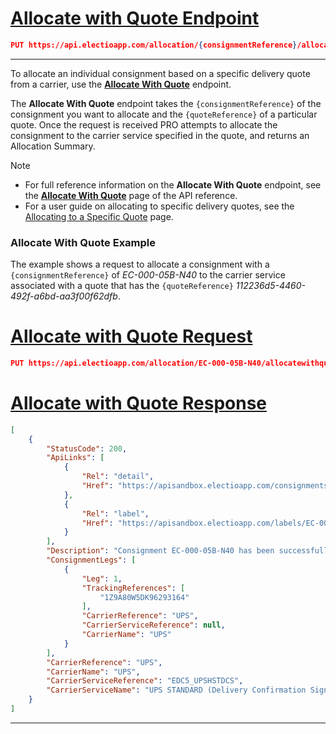 # [Allocate with Quote Endpoint](#tab/allocate-with-quote-endpoint)

```json
PUT https://api.electioapp.com/allocation/{consignmentReference}/allocatewithquote/{quoteReference}
```

---

To allocate an individual consignment based on a specific delivery quote from a carrier, use the **[Allocate With Quote](https://docs.electioapp.com/#/api/AllocateWithQuote)** endpoint.

The **Allocate With Quote** endpoint takes the `{consignmentReference}` of the consignment you want to allocate and the `{quoteReference}` of a particular quote. Once the request is received PRO attempts to allocate the consignment to the carrier service specified in the quote, and returns an Allocation Summary.

> [!NOTE]
>
> * For full reference information on the **Allocate With Quote** endpoint, see the **[Allocate With Quote](https://docs.electioapp.com/#/api/AllocateWithQuote)** page of the API reference.
> * For a user guide on allocating to specific delivery quotes, see the [Allocating to a Specific Quote](/pro/api/help/allocating_to_a_specific_quote.html) page.

### Allocate With Quote Example

The example shows a request to allocate a consignment with a `{consignmentReference}` of _EC-000-05B-N40_ to the carrier service associated with a quote that has the `{quoteReference}` _112236d5-4460-492f-a6bd-aa3f00f62dfb_.

# [Allocate with Quote Request](#tab/allocate-with-quote-request)

```json
PUT https://api.electioapp.com/allocation/EC-000-05B-N40/allocatewithquote/112236d5-4460-492f-a6bd-aa3f00f62dfb
```

# [Allocate with Quote Response](#tab/allocate-with-quote-response)

```json
[
    {
        "StatusCode": 200,
        "ApiLinks": [
            {
                "Rel": "detail",
                "Href": "https://apisandbox.electioapp.com/consignments/EC-000-05B-N40"
            },
            {
                "Rel": "label",
                "Href": "https://apisandbox.electioapp.com/labels/EC-000-05B-N40"
            }
        ],
        "Description": "Consignment EC-000-05B-N40 has been successfully allocated with UPS STANDARD (Delivery Confirmation Signature Required) for shipping on 18/06/2019 17:00:00 +00:00",
        "ConsignmentLegs": [
            {
                "Leg": 1,
                "TrackingReferences": [
                    "1Z9A80W5DK96293164"
                ],
                "CarrierReference": "UPS",
                "CarrierServiceReference": null,
                "CarrierName": "UPS"
            }
        ],
        "CarrierReference": "UPS",
        "CarrierName": "UPS",
        "CarrierServiceReference": "EDC5_UPSHSTDCS",
        "CarrierServiceName": "UPS STANDARD (Delivery Confirmation Signature Required)"
    }
]
```

---
